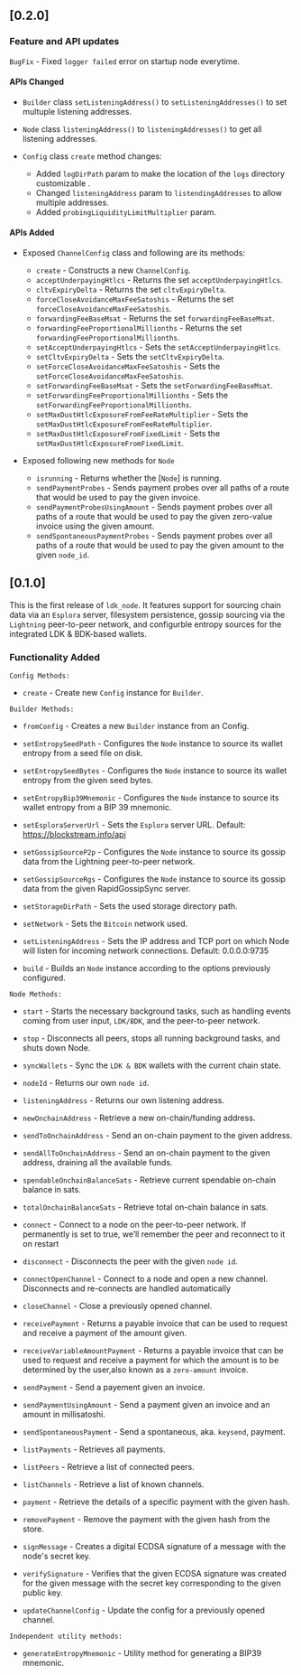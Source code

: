 ## [0.2.0]

### Feature and API updates

`BugFix` - Fixed `logger failed` error on startup node everytime.

#### APIs Changed

- `Builder` class `setListeningAddress()` to `setListeningAddresses()` to set multuple listening addresses.
- `Node` class `listeningAddress()` to `listeningAddresses()` to get all listening addresses.
- `Config` class `create` method changes:

  - Added `logDirPath` param to make the location of the `logs` directory customizable .
  - Changed `listeningAddress` param to `listendingAddresses` to allow multiple addresses.
  - Added `probingLiquidityLimitMultiplier` param.

#### APIs Added

- Exposed `ChannelConfig` class and following are its methods:

  - `create` - Constructs a new `ChannelConfig`.
  - `acceptUnderpayingHtlcs` - Returns the set `acceptUnderpayingHtlcs`.
  - `cltvExpiryDelta` - Returns the set `cltvExpiryDelta`.
  - `forceCloseAvoidanceMaxFeeSatoshis` - Returns the set `forceCloseAvoidanceMaxFeeSatoshis`.
  - `forwardingFeeBaseMsat` - Returns the set `forwardingFeeBaseMsat`.
  - `forwardingFeeProportionalMillionths` - Returns the set `forwardingFeeProportionalMillionths`.
  - `setAcceptUnderpayingHtlcs` - Sets the `setAcceptUnderpayingHtlcs`.
  - `setCltvExpiryDelta` - Sets the `setCltvExpiryDelta`.
  - `setForceCloseAvoidanceMaxFeeSatoshis` - Sets the `setForceCloseAvoidanceMaxFeeSatoshis`.
  - `setForwardingFeeBaseMsat` - Sets the `setForwardingFeeBaseMsat`.
  - `setForwardingFeeProportionalMillionths` - Sets the `setForwardingFeeProportionalMillionths`.
  - `setMaxDustHtlcExposureFromFeeRateMultiplier` - Sets the `setMaxDustHtlcExposureFromFeeRateMultiplier`.
  - `setMaxDustHtlcExposureFromFixedLimit` - Sets the `setMaxDustHtlcExposureFromFixedLimit`.

- Exposed following new methods for `Node`

  - `isrunning` - Returns whether the [`Node`] is running.
  - `sendPaymentProbes` - Sends payment probes over all paths of a route that would be used to pay the given invoice.
  - `sendPaymentProbesUsingAmount` - Sends payment probes over all paths of a route that would be used to pay the given zero-value invoice using the given amount.
  - `sendSpontaneousPaymentProbes` - Sends payment probes over all paths of a route that would be used to pay the given amount to the given `node_id`.

## [0.1.0]

This is the first release of `ldk_node`. It features support for sourcing chain data via an `Esplora` server, filesystem persistence, gossip sourcing via the `Lightning` peer-to-peer network, and configurble entropy sources for the integrated LDK & BDK-based wallets.

### Functionality Added

`Config Methods:`

- `create` - Create new `Config` instance for `Builder`.

`Builder Methods:`

- `fromConfig` - Creates a new `Builder` instance from an Config.

- `setEntropySeedPath` - Configures the `Node` instance to source its wallet entropy from a seed file on disk.

- `setEntropySeedBytes` - Configures the `Node` instance to source its wallet entropy from the given seed bytes.

- `setEntropyBip39Mnemonic` - Configures the `Node` instance to source its wallet entropy from a BIP 39 mnemonic.

- `setEsploraServerUrl` - Sets the `Esplora` server URL. Default: https://blockstream.info/api

- `setGossipSourceP2p` - Configures the `Node` instance to source its gossip data from the Lightning peer-to-peer network.

- `setGossipSourceRgs` - Configures the `Node` instance to source its gossip data from the given RapidGossipSync server.

- `setStorageDirPath` - Sets the used storage directory path.

- `setNetwork` - Sets the `Bitcoin` network used.

- `setListeningAddress` - Sets the IP address and TCP port on which Node will listen for incoming network connections. Default: 0.0.0.0:9735

- `build` - Builds an `Node` instance according to the options previously configured.

`Node Methods:`

- `start` - Starts the necessary background tasks, such as handling events coming from user input, `LDK/BDK`, and the peer-to-peer network.

- `stop` - Disconnects all peers, stops all running background tasks, and shuts down Node.

- `syncWallets` - Sync the `LDK & BDK` wallets with the current chain state.

- `nodeId` - Returns our own `node id`.

- `listeningAddress` - Returns our own listening address.

- `newOnchainAddress` - Retrieve a new on-chain/funding address.

- `sendToOnchainAddress` - Send an on-chain payment to the given address.

- `sendAllToOnchainAddress` - Send an on-chain payment to the given address, draining all the available funds.

- `spendableOnchainBalanceSats` - Retrieve current spendable on-chain balance in sats.

- `totalOnchainBalanceSats` - Retrieve total on-chain balance in sats.

- `connect` - Connect to a node on the peer-to-peer network. If permanently is set to true, we’ll remember the peer and reconnect to it on restart

- `disconnect` - Disconnects the peer with the given `node id`.

- `connectOpenChannel` - Connect to a node and open a new channel. Disconnects and re-connects are handled automatically

- `closeChannel` - Close a previously opened channel.

- `receivePayment` - Returns a payable invoice that can be used to request and receive a payment of the amount given.

- `receiveVariableAmountPayment` - Returns a payable invoice that can be used to request and receive a payment for which the amount is to be determined by the user,also known as a `zero-amount` invoice.

- `sendPayment` - Send a payement given an invoice.

- `sendPaymentUsingAmount` - Send a payment given an invoice and an amount in millisatoshi.

- `sendSpontaneousPayment` - Send a spontaneous, aka. `keysend`, payment.

- `listPayments` - Retrieves all payments.

- `listPeers` - Retrieve a list of connected peers.

- `listChannels` - Retrieve a list of known channels.

- `payment` - Retrieve the details of a specific payment with the given hash.

- `removePayment` - Remove the payment with the given hash from the store.

- `signMessage` - Creates a digital ECDSA signature of a message with the node's secret key.

- `verifySignature` - Verifies that the given ECDSA signature was created for the given message with the secret key corresponding to the given public key.

- `updateChannelConfig` - Update the config for a previously opened channel.

`Independent utility methods:`

- `generateEntropyMnemonic` - Utility method for generating a BIP39 mnemonic.

